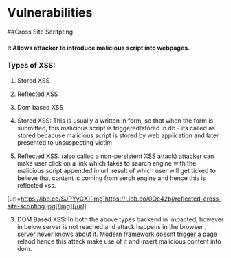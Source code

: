 
# Vulnerabilities 
##Cross Site Scritpting
#### It Allows attacker to introduce malicious script into webpages.

### Types of XSS:
1) Stored XSS  
2) Reflected XSS
3) Dom based XSS

1) Stored XSS: This is usually a <script> abc </script> written in form, so that when the form is submitted, this malicious script is triggered/stored in db - its called as stored becacuse malicious script is stored by web application and later presented to unsuspecting victim

2) Reflected XSS: (also called a non-persistent XSS attack)
attacker can make user click on a link which takes to search engine with the malicious script appended in url. result of which user will get ticked to believe that content is coming from serch engine and hence this is reflected xss.

[url=https://ibb.co/SJPYyCX][img]https://i.ibb.co/0Qc42bj/reflected-cross-site-scripting.jpg[/img][/url]


3) DOM Based XSS:
In both the above types backend in impacted, however in below server is not reached and attack happens in the browser , server never knows about it.
Modern framework doesnt trigger a page relaod hence this attack make use of it and insert malicious content into dom.